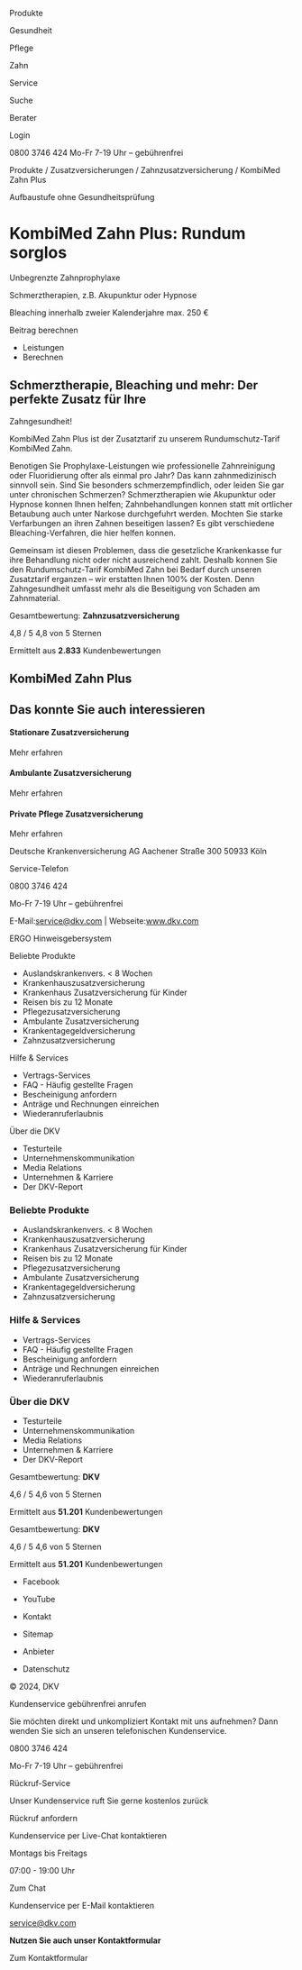 Produkte

Gesundheit

Pflege

Zahn

Service

Suche

Berater

Login

0800 3746 424 Mo-Fr 7-19 Uhr – gebührenfrei

Produkte / Zusatzversicherungen / Zahnzusatzversicherung / KombiMed Zahn Plus

Aufbaustufe ohne Gesundheitsprüfung

##

# KombiMed Zahn Plus: Rundum sorglos

Unbegrenzte Zahnprophylaxe

Schmerztherapien, z.B. Akupunktur oder Hypnose

Bleaching innerhalb zweier Kalenderjahre max. 250 €

Beitrag berechnen

  * Leistungen
  * Berechnen

## Schmerztherapie, Bleaching und mehr: Der perfekte Zusatz für Ihre
Zahngesundheit!

KombiMed Zahn Plus ist der Zusatztarif zu unserem Rundumschutz-Tarif KombiMed
Zahn.

Benotigen Sie Prophylaxe-Leistungen wie professionelle Zahnreinigung oder
Fluoridierung ofter als einmal pro Jahr? Das kann zahnmedizinisch sinnvoll
sein. Sind Sie besonders schmerzempfindlich, oder leiden Sie gar unter
chronischen Schmerzen? Schmerztherapien wie Akupunktur oder Hypnose konnen
Ihnen helfen; Zahnbehandlungen konnen statt mit ortlicher Betaubung auch unter
Narkose durchgefuhrt werden. Mochten Sie starke Verfarbungen an ihren Zahnen
beseitigen lassen? Es gibt verschiedene Bleaching-Verfahren, die hier helfen
konnen.

Gemeinsam ist diesen Problemen, dass die gesetzliche Krankenkasse fur ihre
Behandlung nicht oder nicht ausreichend zahlt. Deshalb konnen Sie den
Rundumschutz-Tarif KombiMed Zahn bei Bedarf durch unseren Zusatztarif erganzen
– wir erstatten Ihnen 100% der Kosten. Denn Zahngesundheit umfasst mehr als
die Beseitigung von Schaden am Zahnmaterial.

Gesamtbewertung: **Zahnzusatzversicherung**

4,8 / 5 4,8 von 5 Sternen

Ermittelt aus **2.833** Kundenbewertungen  

## KombiMed Zahn Plus

## Das konnte Sie auch interessieren

#### Stationare Zusatzversicherung

Mehr erfahren

#### Ambulante Zusatzversicherung

Mehr erfahren

#### Private Pflege Zusatzversicherung

Mehr erfahren

Deutsche Krankenversicherung AG Aachener Straße 300 50933 Köln

Service-Telefon

0800 3746 424

Mo-Fr 7-19 Uhr – gebührenfrei

E-Mail:service@dkv.com | Webseite:www.dkv.com

  
ERGO Hinweisgebersystem

Beliebte Produkte

  * Auslandskrankenvers. < 8 Wochen
  * Krankenhauszusatzversicherung
  * Krankenhaus Zusatzversicherung für Kinder
  * Reisen bis zu 12 Monate
  * Pflegezusatzversicherung
  * Ambulante Zusatzversicherung
  * Krankentagegeldversicherung
  * Zahnzusatzversicherung

Hilfe & Services

  * Vertrags-Services
  * FAQ - Häufig gestellte Fragen
  * Bescheinigung anfordern
  * Anträge und Rechnungen einreichen
  * Wiederanruferlaubnis

Über die DKV

  * Testurteile
  * Unternehmenskommunikation
  * Media Relations
  * Unternehmen & Karriere
  * Der DKV-Report

### Beliebte Produkte

  * Auslandskrankenvers. < 8 Wochen
  * Krankenhauszusatzversicherung
  * Krankenhaus Zusatzversicherung für Kinder
  * Reisen bis zu 12 Monate
  * Pflegezusatzversicherung
  * Ambulante Zusatzversicherung
  * Krankentagegeldversicherung
  * Zahnzusatzversicherung

### Hilfe & Services

  * Vertrags-Services
  * FAQ - Häufig gestellte Fragen
  * Bescheinigung anfordern
  * Anträge und Rechnungen einreichen
  * Wiederanruferlaubnis

### Über die DKV

  * Testurteile
  * Unternehmenskommunikation
  * Media Relations
  * Unternehmen & Karriere
  * Der DKV-Report

Gesamtbewertung: **DKV**

4,6 / 5 4,6 von 5 Sternen

Ermittelt aus **51.201** Kundenbewertungen  

Gesamtbewertung: **DKV**

4,6 / 5 4,6 von 5 Sternen

Ermittelt aus **51.201** Kundenbewertungen  

  * Facebook
  * YouTube

  * Kontakt
  * Sitemap
  * Anbieter
  * Datenschutz

© 2024, DKV

Kundenservice gebührenfrei anrufen

Sie möchten direkt und unkompliziert Kontakt mit uns aufnehmen? Dann wenden
Sie sich an unseren telefonischen Kundenservice.

0800 3746 424

Mo-Fr 7-19 Uhr – gebührenfrei

Rückruf-Service

Unser Kundenservice ruft Sie gerne kostenlos zurück

Rückruf anfordern

Kundenservice per Live-Chat kontaktieren

Montags bis Freitags

07:00 - 19:00 Uhr

Zum Chat

Kundenservice per E-Mail kontaktieren

service@dkv.com

**Nutzen Sie auch unser Kontaktformular**

Zum Kontaktformular

